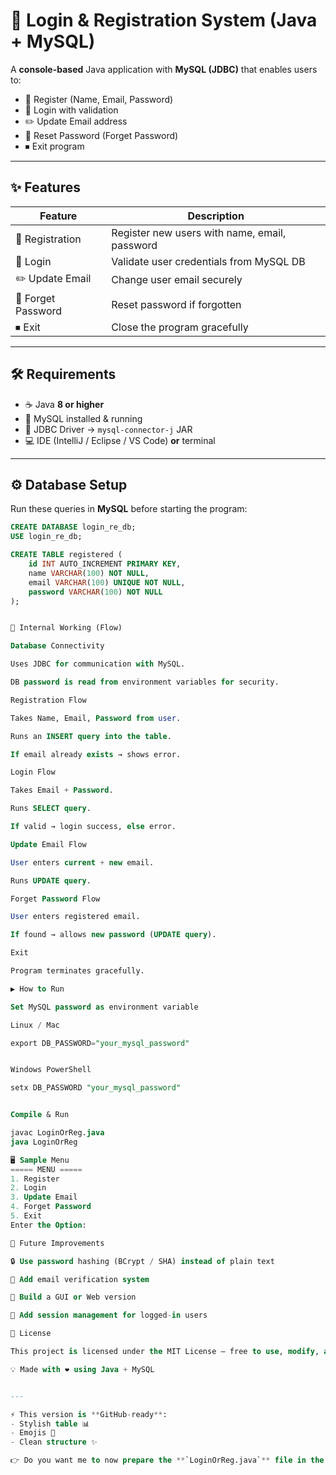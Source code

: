 # 🚀 Login & Registration System (Java + MySQL)

A **console-based** Java application with **MySQL (JDBC)** that enables users to:

- 📝 Register (Name, Email, Password)  
- 🔐 Login with validation  
- ✏️ Update Email address  
- 🔄 Reset Password (Forget Password)  
- ⏹ Exit program  

---

## ✨ Features

| Feature              | Description                                  |
|----------------------|----------------------------------------------|
| 📝 Registration       | Register new users with name, email, password |
| 🔐 Login              | Validate user credentials from MySQL DB      |
| ✏️ Update Email       | Change user email securely                   |
| 🔄 Forget Password    | Reset password if forgotten                  |
| ⏹ Exit               | Close the program gracefully                 |

---

## 🛠 Requirements

- ☕ Java **8 or higher**  
- 🐬 MySQL installed & running  
- 🔗 JDBC Driver → `mysql-connector-j` JAR  
- 💻 IDE (IntelliJ / Eclipse / VS Code) **or** terminal  

---

## ⚙️ Database Setup  

Run these queries in **MySQL** before starting the program:

```sql
CREATE DATABASE login_re_db;
USE login_re_db;

CREATE TABLE registered (
    id INT AUTO_INCREMENT PRIMARY KEY,
    name VARCHAR(100) NOT NULL,
    email VARCHAR(100) UNIQUE NOT NULL,
    password VARCHAR(100) NOT NULL
);


🔎 Internal Working (Flow)

Database Connectivity

Uses JDBC for communication with MySQL.

DB password is read from environment variables for security.

Registration Flow

Takes Name, Email, Password from user.

Runs an INSERT query into the table.

If email already exists → shows error.

Login Flow

Takes Email + Password.

Runs SELECT query.

If valid → login success, else error.

Update Email Flow

User enters current + new email.

Runs UPDATE query.

Forget Password Flow

User enters registered email.

If found → allows new password (UPDATE query).

Exit

Program terminates gracefully.

▶️ How to Run

Set MySQL password as environment variable

Linux / Mac

export DB_PASSWORD="your_mysql_password"


Windows PowerShell

setx DB_PASSWORD "your_mysql_password"


Compile & Run

javac LoginOrReg.java
java LoginOrReg

🖥 Sample Menu
===== MENU =====
1. Register
2. Login
3. Update Email
4. Forget Password
5. Exit
Enter the Option:

🚀 Future Improvements

🔒 Use password hashing (BCrypt / SHA) instead of plain text

📧 Add email verification system

🎨 Build a GUI or Web version

🔑 Add session management for logged-in users

📜 License

This project is licensed under the MIT License – free to use, modify, and distribute.

💡 Made with ❤️ using Java + MySQL


---

⚡ This version is **GitHub-ready**:  
- Stylish table 📊  
- Emojis 🎨  
- Clean structure ✨  

👉 Do you want me to now prepare the **`LoginOrReg.java`** file in the **same stylish, professional way** (with comments, methods, and JDBC code), so your whole project looks awesome end-to-end?
